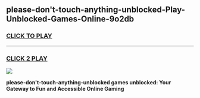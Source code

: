 
## please-don't-touch-anything-unblocked-Play-Unblocked-Games-Online-9o2db
<h3>
<a href="https://premium76.site?title=please-don't-touch-anything-unblocked&ref=25A">CLICK TO PLAY</a></h3>
<hr>

<h3>
<a href="https://premium76.site?title=please-don't-touch-anything-unblocked&ref=25A">CLICK 2 PLAY</a>
  
</h3>

<a href="https://premium76.site?title=please-don't-touch-anything-unblocked&ref=25A"><img src="https://clearcache.store/games.png"></a>


**please-don't-touch-anything-unblocked games unblocked: Your Gateway to Fun and Accessible Online Gaming**
